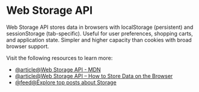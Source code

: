 # Web Storage API

Web Storage API stores data in browsers with localStorage (persistent) and sessionStorage (tab-specific). Useful for user preferences, shopping carts, and application state. Simpler and higher capacity than cookies with broad browser support.

Visit the following resources to learn more:

- [@article@Web Storage API - MDN](https://developer.mozilla.org/en-US/docs/Web/API/Web_Storage_API)
- [@article@Web Storage API – How to Store Data on the Browser](https://www.freecodecamp.org/news/web-storage-api-how-to-store-data-on-the-browser/)
- [@feed@Explore top posts about Storage](https://app.daily.dev/tags/storage?ref=roadmapsh)
